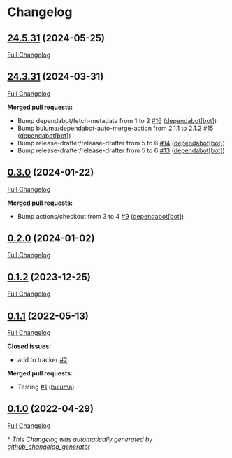 # Changelog

## [24.5.31](https://github.com/buluma/ansible-role-thunderbird/tree/24.5.31) (2024-05-25)

[Full Changelog](https://github.com/buluma/ansible-role-thunderbird/compare/24.3.31...24.5.31)

## [24.3.31](https://github.com/buluma/ansible-role-thunderbird/tree/24.3.31) (2024-03-31)

[Full Changelog](https://github.com/buluma/ansible-role-thunderbird/compare/0.3.0...24.3.31)

**Merged pull requests:**

- Bump dependabot/fetch-metadata from 1 to 2 [\#16](https://github.com/buluma/ansible-role-thunderbird/pull/16) ([dependabot[bot]](https://github.com/apps/dependabot))
- Bump buluma/dependabot-auto-merge-action from 2.1.1 to 2.1.2 [\#15](https://github.com/buluma/ansible-role-thunderbird/pull/15) ([dependabot[bot]](https://github.com/apps/dependabot))
- Bump release-drafter/release-drafter from 5 to 6 [\#14](https://github.com/buluma/ansible-role-thunderbird/pull/14) ([dependabot[bot]](https://github.com/apps/dependabot))
- Bump release-drafter/release-drafter from 5 to 6 [\#13](https://github.com/buluma/ansible-role-thunderbird/pull/13) ([dependabot[bot]](https://github.com/apps/dependabot))

## [0.3.0](https://github.com/buluma/ansible-role-thunderbird/tree/0.3.0) (2024-01-22)

[Full Changelog](https://github.com/buluma/ansible-role-thunderbird/compare/0.2.0...0.3.0)

**Merged pull requests:**

- Bump actions/checkout from 3 to 4 [\#9](https://github.com/buluma/ansible-role-thunderbird/pull/9) ([dependabot[bot]](https://github.com/apps/dependabot))

## [0.2.0](https://github.com/buluma/ansible-role-thunderbird/tree/0.2.0) (2024-01-02)

[Full Changelog](https://github.com/buluma/ansible-role-thunderbird/compare/0.1.2...0.2.0)

## [0.1.2](https://github.com/buluma/ansible-role-thunderbird/tree/0.1.2) (2023-12-25)

[Full Changelog](https://github.com/buluma/ansible-role-thunderbird/compare/0.1.1...0.1.2)

## [0.1.1](https://github.com/buluma/ansible-role-thunderbird/tree/0.1.1) (2022-05-13)

[Full Changelog](https://github.com/buluma/ansible-role-thunderbird/compare/0.1.0...0.1.1)

**Closed issues:**

- add to tracker [\#2](https://github.com/buluma/ansible-role-thunderbird/issues/2)

**Merged pull requests:**

- Testing [\#1](https://github.com/buluma/ansible-role-thunderbird/pull/1) ([buluma](https://github.com/buluma))

## [0.1.0](https://github.com/buluma/ansible-role-thunderbird/tree/0.1.0) (2022-04-29)

[Full Changelog](https://github.com/buluma/ansible-role-thunderbird/compare/daa59f8cd8155b455271371631df515169c2690f...0.1.0)



\* *This Changelog was automatically generated by [github_changelog_generator](https://github.com/github-changelog-generator/github-changelog-generator)*
